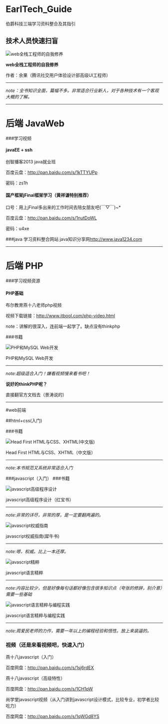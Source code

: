 # EarlTech_Guide
伯爵科技三端学习资料整合及其指引

## 技术人员快速扫盲

![web全栈工程师的自我修养](http://image12.bookschina.com/2015/20150412/s6975659.jpg)

**web全栈工程师的自我修养**

作者：余果（腾讯社交用户体验设计部高级UI工程师）

***
*note：全书知识全面，篇幅不多。非常适合行业新人，对于各种技术有一个客观大概的了解。*

***
后端  JavaWeb
========

###学习视频

#### javaEE + ssh

创智播客2013 java就业班

百度云盘：<http://pan.baidu.com/s/1kTTYUPp>

密码：zs1h

#### 国产框架jFinal框架学习（黄祥谦特别推荐）

口号：用上jFinal多出来的工作时间去陪女朋友吧(￣▽￣)~*

百度云盘：<http://pan.baidu.com/s/1nutDoWL>

密码：u4xe

###java 学习资料整合网站
java知识分享网<http://www.java1234.com>


***

后端   PHP
==========
###学习视频资源
#### PHP基础
布尔教育燕十八老师php视频

视频下载链接：<http://www.itbool.com/php-video.html>

note：讲解的很深入，连前端一起学了。缺点没有thinkphp

###书籍

![PHP和MySQL Web开发](http://ec4.images-amazon.com/images/I/51fGa2QtGKL._AC_UL160_SR118,160_.jpg)

PHP和MySQL Web开发
***
*note:超级适合入门！嫌看视频慢来看书吧！*

**说好的thinkPHP呢？**

直接翻官方文档去（景涛说的）

***

#web前端

##html+css(入门)

###书籍

![Head First HTML与CSS、XHTML(中文版)](http://bojuewjt.github.io/apply/img/html00.jpg)

Head First HTML与CSS、XHTML（中文版）
***
*note:本书规范又系统非常适合入门*

###javascript（入门）
###书籍

![javascript高级程序设计](http://bojuewjt.github.io/apply/img/javascript00.jpg)

javascript高级程序设计（红宝书）
***
*note:非常的详尽，非常的厚，是一定要翻两遍的。*


![javascript权威指南](http://bojuewjt.github.io/apply/img/javascript01.jpg)

javascript权威指南(犀牛书)
***
*note:嗯，权威。比上一本还厚。*

![javascript精粹](http://bojuewjt.github.io/apply/img/javascript02.jpg)

javascript语言精粹

***
*note:内容比较少，但是好像每句话都好像包含很多知识点（夸张的修辞，别介意）需要一些基础*

![javascript语言精粹与编程实践](http://bojuewjt.github.io/apply/img/javascript04.jpg)

javascript语言精粹与编程实践

***
*note:周爱民老师的力作，需要一年以上的编程经验和悟性。放上来装逼的。*
### 视频（还是来看视频吧，快速入门）

燕十八javascript（入门）

百度网盘：<http://pan.baidu.com/s/1sj6rdEX>

燕十八javascript（高级特性）

百度网盘：<http://pan.baidu.com/s/1CH1pW>

尚学堂javascript视频（从入门讲到javascript设计模式，比较专业，初学者比较吃力）

百度网盘：<http://pan.baidu.com/s/1qWGd8YS>


